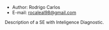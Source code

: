
* Author: Rodrigo Carlos
* E-mail: rocaleal98@gmail.com

Description of a SE with Inteligence Diagnostic.